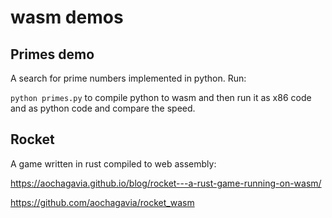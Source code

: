 
# wasm demos

## Primes demo

A search for prime numbers implemented in python. Run:

`python primes.py` to compile python to wasm and then run it as x86 code and
as python code and compare the speed.

## Rocket

A game written in rust compiled to web assembly:

https://aochagavia.github.io/blog/rocket---a-rust-game-running-on-wasm/

https://github.com/aochagavia/rocket_wasm


